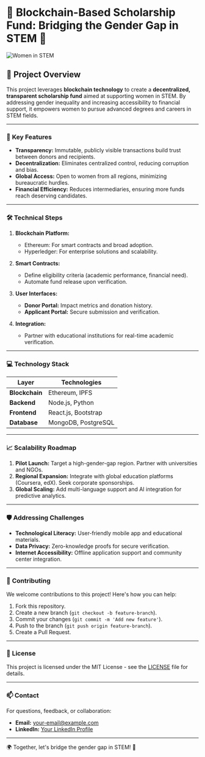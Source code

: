 # 🌟 Blockchain-Based Scholarship Fund: Bridging the Gender Gap in STEM 🌟

![Women in STEM](https://example.com/path/to/header-image) <!-- Replace with an actual image URL -->

## 🚀 Project Overview
This project leverages **blockchain technology** to create a **decentralized, transparent scholarship fund** aimed at supporting women in STEM. By addressing gender inequality and increasing accessibility to financial support, it empowers women to pursue advanced degrees and careers in STEM fields.

---

### 🎯 **Key Features**
- **Transparency:** Immutable, publicly visible transactions build trust between donors and recipients.
- **Decentralization:** Eliminates centralized control, reducing corruption and bias.
- **Global Access:** Open to women from all regions, minimizing bureaucratic hurdles.
- **Financial Efficiency:** Reduces intermediaries, ensuring more funds reach deserving candidates.

---

### 🛠️ **Technical Steps**
1. **Blockchain Platform:**
   - Ethereum: For smart contracts and broad adoption.
   - Hyperledger: For enterprise solutions and scalability.

2. **Smart Contracts:**
   - Define eligibility criteria (academic performance, financial need).
   - Automate fund release upon verification.

3. **User Interfaces:**
   - **Donor Portal:** Impact metrics and donation history.
   - **Applicant Portal:** Secure submission and verification.

4. **Integration:**
   - Partner with educational institutions for real-time academic verification.

---

### 💻 **Technology Stack**
| Layer       | Technologies |
|-------------|---------------|
| **Blockchain** | Ethereum, IPFS |
| **Backend**   | Node.js, Python |
| **Frontend**  | React.js, Bootstrap |
| **Database**  | MongoDB, PostgreSQL |

---

### 📈 **Scalability Roadmap**
1. **Pilot Launch:** Target a high-gender-gap region. Partner with universities and NGOs.
2. **Regional Expansion:** Integrate with global education platforms (Coursera, edX). Seek corporate sponsorships.
3. **Global Scaling:** Add multi-language support and AI integration for predictive analytics.

---

### 🛡️ **Addressing Challenges**
- **Technological Literacy:** User-friendly mobile app and educational materials.
- **Data Privacy:** Zero-knowledge proofs for secure verification.
- **Internet Accessibility:** Offline application support and community center integration.

---

### 🤝 **Contributing**
We welcome contributions to this project! Here's how you can help:
1. Fork this repository.
2. Create a new branch (`git checkout -b feature-branch`).
3. Commit your changes (`git commit -m 'Add new feature'`).
4. Push to the branch (`git push origin feature-branch`).
5. Create a Pull Request.

---

### 📜 **License**
This project is licensed under the MIT License - see the [LICENSE](LICENSE) file for details.

---

### 📫 **Contact**
For questions, feedback, or collaboration:
- **Email:** [your-email@example.com](mailto:your-email@example.com)
- **LinkedIn:** [Your LinkedIn Profile](https://linkedin.com/in/your-profile) 

---

🌍 Together, let's bridge the gender gap in STEM! 💪
